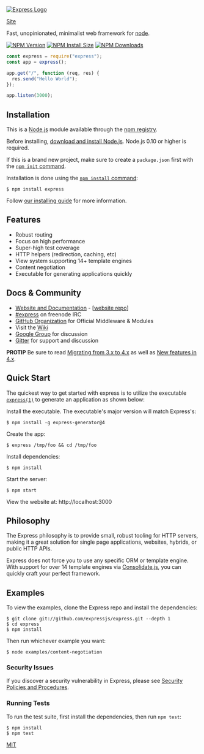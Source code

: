 [![Express Logo](https://i.cloudup.com/zfY6lL7eFa-3000x3000.png)](http://expressjs.com/)

<a style=text-align:right;>[Site](http://expressjs.com/)</a>

Fast, unopinionated, minimalist web framework for [node](http://nodejs.org).

[![NPM Version][npm-version-image]][npm-url]
[![NPM Install Size][npm-install-size-image]][npm-install-size-url]
[![NPM Downloads][npm-downloads-image]][npm-downloads-url]

```js
const express = require("express");
const app = express();

app.get("/", function (req, res) {
  res.send("Hello World");
});

app.listen(3000);
```

## Installation

This is a [Node.js](https://nodejs.org/en/) module available through the
[npm registry](https://www.npmjs.com/).

Before installing, [download and install Node.js](https://nodejs.org/en/download/).
Node.js 0.10 or higher is required.

If this is a brand new project, make sure to create a `package.json` first with
the [`npm init` command](https://docs.npmjs.com/creating-a-package-json-file).

Installation is done using the
[`npm install` command](https://docs.npmjs.com/getting-started/installing-npm-packages-locally):

```console
$ npm install express
```

Follow [our installing guide](http://expressjs.com/en/starter/installing.html)
for more information.

## Features

- Robust routing
- Focus on high performance
- Super-high test coverage
- HTTP helpers (redirection, caching, etc)
- View system supporting 14+ template engines
- Content negotiation
- Executable for generating applications quickly

## Docs & Community

- [Website and Documentation](http://expressjs.com/) - [[website repo](https://github.com/expressjs/expressjs.com)]
- [#express](https://webchat.freenode.net/?channels=express) on freenode IRC
- [GitHub Organization](https://github.com/expressjs) for Official Middleware & Modules
- Visit the [Wiki](https://github.com/expressjs/express/wiki)
- [Google Group](https://groups.google.com/group/express-js) for discussion
- [Gitter](https://gitter.im/expressjs/express) for support and discussion

**PROTIP** Be sure to read [Migrating from 3.x to 4.x](https://github.com/expressjs/express/wiki/Migrating-from-3.x-to-4.x) as well as [New features in 4.x](https://github.com/expressjs/express/wiki/New-features-in-4.x).

## Quick Start

The quickest way to get started with express is to utilize the executable [`express(1)`](https://github.com/expressjs/generator) to generate an application as shown below:

Install the executable. The executable's major version will match Express's:

```console
$ npm install -g express-generator@4
```

Create the app:

```console
$ express /tmp/foo && cd /tmp/foo
```

Install dependencies:

```console
$ npm install
```

Start the server:

```console
$ npm start
```

View the website at: http://localhost:3000

## Philosophy

The Express philosophy is to provide small, robust tooling for HTTP servers, making
it a great solution for single page applications, websites, hybrids, or public
HTTP APIs.

Express does not force you to use any specific ORM or template engine. With support for over
14 template engines via [Consolidate.js](https://github.com/tj/consolidate.js),
you can quickly craft your perfect framework.

## Examples

To view the examples, clone the Express repo and install the dependencies:

```console
$ git clone git://github.com/expressjs/express.git --depth 1
$ cd express
$ npm install
```

Then run whichever example you want:

```console
$ node examples/content-negotiation
```

### Security Issues

If you discover a security vulnerability in Express, please see [Security Policies and Procedures](Security.md).

### Running Tests

To run the test suite, first install the dependencies, then run `npm test`:

```console
$ npm install
$ npm test
```

[MIT](LICENSE)

[appveyor-image]: https://badgen.net/appveyor/ci/dougwilson/express/master?label=windows
[appveyor-url]: https://ci.appveyor.com/project/dougwilson/express
[coveralls-image]: https://badgen.net/coveralls/c/github/expressjs/express/master
[coveralls-url]: https://coveralls.io/r/expressjs/express?branch=master
[github-actions-ci-image]: https://badgen.net/github/checks/expressjs/express/master?label=linux
[github-actions-ci-url]: https://github.com/expressjs/express/actions/workflows/ci.yml
[npm-downloads-image]: https://badgen.net/npm/dm/express
[npm-downloads-url]: https://npmcharts.com/compare/express?minimal=true
[npm-install-size-image]: https://badgen.net/packagephobia/install/express
[npm-install-size-url]: https://packagephobia.com/result?p=express
[npm-url]: https://npmjs.org/package/express
[npm-version-image]: https://badgen.net/npm/v/express
